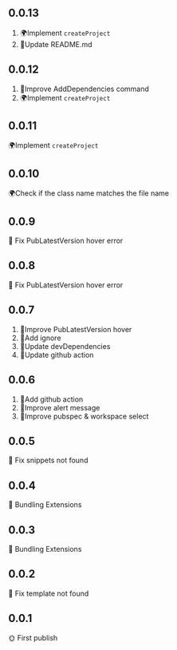 ## 0.0.13

1. 🌍Implement `createProject`
2. 📖Update README.md

## 0.0.12

1. 📖Improve AddDependencies command
2. 🌍Implement `createProject`

## 0.0.11

🌍Implement `createProject`

## 0.0.10

🌍Check if the class name matches the file name

## 0.0.9

🔧 Fix PubLatestVersion hover error

## 0.0.8

🔧 Fix PubLatestVersion hover error

## 0.0.7

1. 📖Improve PubLatestVersion hover
2. 📖Add ignore
3. 📖Update devDependencies
4. 📖Update github action

## 0.0.6

1. 📖Add github action
2. 📖Improve alert message
3. 📖Improve pubspec & workspace select

## 0.0.5

🔧 Fix snippets not found

## 0.0.4

📖 Bundling Extensions

## 0.0.3

📖 Bundling Extensions

## 0.0.2

🔧 Fix template not found

## 0.0.1

🌞 First publish
